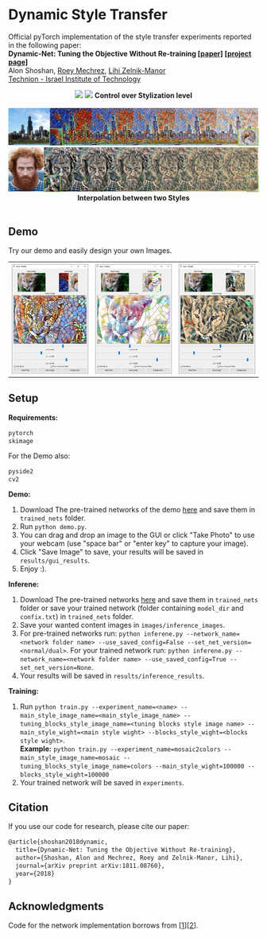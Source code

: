 # Dynamic Style Transfer
Official pyTorch implementation of the style transfer experiments reported in the following paper:<br>
**Dynamic-Net: Tuning the Objective Without Re-training [[paper]](https://arxiv.org/abs/1811.08760) [[project page]](https://cgm.technion.ac.il/Computer-Graphics-Multimedia/Software/DynamicNet/)**<br>
Alon Shoshan, [Roey Mechrez](http://cgm.technion.ac.il/people/Roey/), [Lihi Zelnik-Manor](http://lihi.eew.technion.ac.il/)<br>
[Technion - Israel Institute of Technology](http://cgm.technion.ac.il/)


<div align='center'>
  <img src='images/readme_images/lioness_feathers.png'>
  <img src='images/readme_images/opera_on_white_II.png'>
  <b>Control over Stylization level</b><br>
  <br>
  <img src='images/readme_images/chicago_colors2mosaic.png'>
  <img src='images/readme_images/tormund_udnie2waterfall.png'>
  <b>Interpolation between two Styles</b><br>
  <br>
</div>
<!--**Abstract:**<br>
One of the key ingredients for successful optimization of modern CNNs is identifying a suitable objective. To date, the objective is fixed a-priori at training time, and any variation to it requires re-training a new network. In this paper we present a first attempt at alleviating the need for re-training. Rather than fixing the network at training time, we train a "Dynamic-Net" that can be modified at inference time. Our approach considers an "objective-space" as the space of all linear combinations of two objectives, and the Dynamic-Net can traverse this objective-space at test-time, without any further training. We show that this upgrades pre-trained networks by providing an out-of-learning extension, while maintaining the performance quality. The solution we propose is fast and allows a user to interactively modify the network, in real-time, in order to obtain the result he/she desires. We show the benefits of such an approach via several different applications.-->

## Demo
Try our demo and easily design your own Images.
<div align='center'>
  <table style="width:100%">
    <tr>
      <!--<th><img src='images/readme_images/lioness_demo_0.PNG'></th>
      <th><img src='images/readme_images/lioness_demo_1.PNG'></th>-->
      <th><img src='images/readme_images/lioness_demo_with_input_0.PNG'></th>
      <th><img src='images/readme_images/lioness_demo_with_input_1.PNG'></th>
      <th><img src='images/readme_images/lioness_demo_with_input_2.PNG'></th>
    </tr>
  </table>
</div>

## Setup

**Requirements:**<br>
```
pytorch
skimage
```
For the Demo also:
```
pyside2
cv2
```


**Demo:**<br>
1. Download The pre-trained networks of the demo [here](https://drive.google.com/drive/folders/1zdxj94Y9754-dSxYKdSBe7BzzNmtenlr?usp=sharing) and save them in `trained_nets` folder.
2. Run `python demo.py`.
3. You can drag and drop an image to the GUI or click "Take Photo" to use your webcam (use "space bar" or "enter key" to capture your image).
4. Click "Save Image" to save, your results will be saved in `results/gui_results`.
5. Enjoy :).

**Inferene:**<br>
1. Download The pre-trained networks [here](https://drive.google.com/drive/folders/1zdxj94Y9754-dSxYKdSBe7BzzNmtenlr?usp=sharing) and save them in `trained_nets` folder or save your trained network (folder containing `model_dir` and `confix.txt`) in `trained_nets` folder.
2. Save your wanted content images in `images/inference_images`.
3. For pre-trained networks run: `python inferene.py --network_name=<network folder name> --use_saved_config=False --set_net_version=<normal/dual>`. For your trained network run: `python inferene.py --network_name=<network folder name> --use_saved_config=True --set_net_version=None`.
4. Your results will be saved in `results/inference_results`.

**Training:**<br>
1. Run `python train.py --experiment_name=<name> --main_style_image_name=<main_style_image_name> --tuning_blocks_style_image_name=<tuning blocks style image name> --main_style_wight=<main style wight> --blocks_style_wight=<blocks style wight>`.<br>
**Example:** `python train.py --experiment_name=mosaic2colors --main_style_image_name=mosaic --tuning_blocks_style_image_name=colors --main_style_wight=100000 --blocks_style_wight=100000`
2. Your trained network will be saved in `experiments`.

## Citation
If you use our code for research, please cite our paper:
```
@article{shoshan2018dynamic,
  title={Dynamic-Net: Tuning the Objective Without Re-training},
  author={Shoshan, Alon and Mechrez, Roey and Zelnik-Manor, Lihi},
  journal={arXiv preprint arXiv:1811.08760},
  year={2018}
}
```

## Acknowledgments
Code for the network implementation borrows from [[1](https://github.com/pytorch/examples/tree/master/fast_neural_style)][[2](https://github.com/ceshine/fast-neural-style)].









